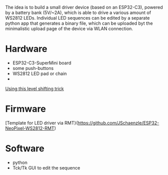 The idea is to build a small driver device (based on an ESP32-C3), powered by a battery bank (5V/~2A), which is able to drive a various amount of WS2812 LEDs.
Individual LED sequences can be edited by a separate python app that generates a binary file, which can be uploaded byt the minimalistic upload page of the device via WLAN connection.

# Hardware
- ESP32-C3-SuperMini board
- some push-buttons
- WS2812 LED pad or chain
- 
[Using this level shifting trick](https://hackaday.com/2017/01/20/cheating-at-5v-ws2812-control-to-use-a-3-3v-data-line/)

# Firmware

[Template for LED driver via RMT}(https://github.com/JSchaenzle/ESP32-NeoPixel-WS2812-RMT)

# Software
- python
- Tck/Tk GUI to edit the sequence
